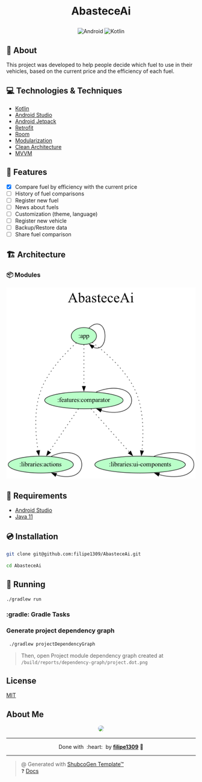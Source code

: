 # <p align="center">AbasteceAi</p>

<p align="center">
    <img src="https://img.shields.io/badge/Tools-Android-informational?style=flat-square&logo=Android&color=3DDC84" alt="Android" />
    <img src="https://img.shields.io/badge/Code-Kotlin-informational?style=flat-square&logo=kotlin&color=7F52FF" alt="Kotlin" />
</p>

## 💬 About

This project was developed to help people decide which fuel to use in their vehicles, based on the current price and the efficiency of each fuel.

## :computer: Technologies & Techniques

- [Kotlin](https://kotlinlang.org/)
- [Android Studio](https://developer.android.com/studio)
- [Android Jetpack](https://developer.android.com/jetpack)
- [Retrofit](https://square.github.io/retrofit/)
- [Room](https://developer.android.com/topic/libraries/architecture/room)
- [Modularization](https://jeroenmols.com/blog/2019/04/02/modularizationexample/)
- [Clean Architecture](https://proandroiddev.com/kotlin-clean-architecture-1ad42fcd97fa)
- [MVVM](https://developer.android.com/jetpack/guide)


## :rocket: Features

- [x] Compare fuel by efficiency with the current price
- [ ] History of fuel comparisons
- [ ] Register new fuel
- [ ] News about fuels
- [ ] Customization (theme, language)
- [ ] Register new vehicle
- [ ] Backup/Restore data
- [ ] Share fuel comparison

## :building_construction: Architecture

### :package: Modules

[![modules image](docs/project.dot.png)](docs/project.dot.png)

## :scroll: Requirements

- [Android Studio](https://developer.android.com/studio)
- [Java 11](https://www.oracle.com/java/technologies/javase-jdk11-downloads.html)

## :cd: Installation

```sh
git clone git@github.com:filipe1309/AbasteceAi.git
```

```sh
cd AbasteceAi
```

## :runner: Running

```sh
./gradlew run
```

### :gradle: Gradle Tasks

### Generate project dependency graph
```sh
 ./gradlew projectDependencyGraph
```

> Then, open Project module dependency graph created at `/build/reports/dependency-graph/project.dot.png`


<!-- ## :white_check_mark: Tests

After up the container:

```sh
docker-compose exec -t {{ CONTAINER_SERVICE_NAME }} ./vendor/bin/phpunit
```

## Contributing

Pull requests are welcome. For major changes, please open an issue first to discuss what you would like to change.

Please make sure to update tests as appropriate. -->

## License

[MIT](https://choosealicense.com/licenses/mit/)

## About Me

<p align="center">
    <a style="font-weight: bold" href="https://github.com/filipe1309/">
    <img style="border-radius:50%" width="100px;" src="https://github.com/filipe1309.png"/>
    </a>
</p>

---

<p align="center">
    Done with&nbsp;&nbsp;:heart:&nbsp;&nbsp;by <a style="font-weight: bold" href="https://github.com/filipe1309/">filipe1309</a> 🖖
</p>

---

> @ Generated with [ShubcoGen Template™](https://github.com/filipe1309/shubcogen-template)  
> ❓ [Docs](./.shub/README.md)
